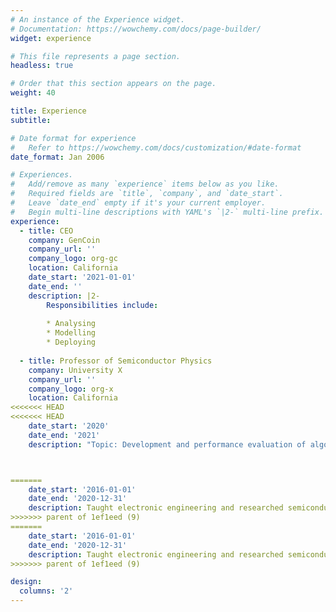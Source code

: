 ```yaml
---
# An instance of the Experience widget.
# Documentation: https://wowchemy.com/docs/page-builder/
widget: experience

# This file represents a page section.
headless: true

# Order that this section appears on the page.
weight: 40

title: Experience
subtitle:

# Date format for experience
#   Refer to https://wowchemy.com/docs/customization/#date-format
date_format: Jan 2006

# Experiences.
#   Add/remove as many `experience` items below as you like.
#   Required fields are `title`, `company`, and `date_start`.
#   Leave `date_end` empty if it's your current employer.
#   Begin multi-line descriptions with YAML's `|2-` multi-line prefix.
experience:
  - title: CEO
    company: GenCoin
    company_url: ''
    company_logo: org-gc
    location: California
    date_start: '2021-01-01'
    date_end: ''
    description: |2-
        Responsibilities include:
        
        * Analysing
        * Modelling
        * Deploying
        
  - title: Professor of Semiconductor Physics
    company: University X
    company_url: ''
    company_logo: org-x
    location: California
<<<<<<< HEAD
<<<<<<< HEAD
    date_start: '2020'
    date_end: '2021'
    description: "Topic: Development and performance evaluation of algorithms and protocols for IoUT systems. \n Project: Underwater IoT systems to understand (and fight) climate change. \n Advisor: Professor Chiara Petrioli"



=======
    date_start: '2016-01-01'
    date_end: '2020-12-31'
    description: Taught electronic engineering and researched semiconductor physics.
>>>>>>> parent of 1ef1eed (9)
=======
    date_start: '2016-01-01'
    date_end: '2020-12-31'
    description: Taught electronic engineering and researched semiconductor physics.
>>>>>>> parent of 1ef1eed (9)

design:
  columns: '2'
---
```

